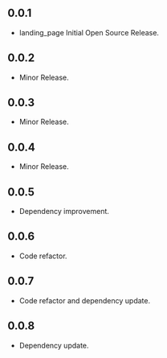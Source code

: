 ## 0.0.1

* landing_page Initial Open Source Release.

## 0.0.2

* Minor Release.

## 0.0.3

* Minor Release.

## 0.0.4

* Minor Release.

## 0.0.5

* Dependency improvement.

## 0.0.6

* Code refactor.

## 0.0.7

* Code refactor and dependency update.

## 0.0.8

* Dependency update.
